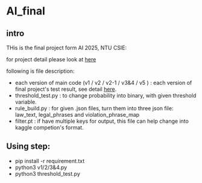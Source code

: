 # AI_final
## intro
THis is the final project form AI 2025, NTU CSIE:

for project detail please look at [here](https://docs.google.com/presentation/d/1TrBFk5A7fMfh60rGPmu3xdWQ78Cg-IiHZi-g-EQ3oI4/edit?usp=sharing)

following is file description:
* each version of main code (v1 / v2 / v2-1 / v3&4 / v5 ) : each version of final project's test result, see detail [here](https://docs.google.com/spreadsheets/d/1mRxqmu4xJbp-S1nUJGqFsXGhO7F7piEEUoOud6WOX68/edit?usp=sharing).
* threshold_test.py : to change probability into binary, with given threshold variable. 
* rule_build.py : for given .json files, turn them into three json file: law_text, legal_phrases and violation_phrase_map
* filter.pt : if have multiple keys for output, this file can help change into kaggle competion's format.
## Using step:
* pip install -r requirement.txt
* python3 v1/2/3&4.py
* python3 threshold_test.py
